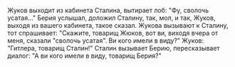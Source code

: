 Жуков выходит из кабинета Сталина, вытирает лоб: "Фу, сволочь усатая..."
Берия услышал, доложил Сталину, так, мол, и так, Жуков, выходя из вашего кабинета, такое сказал.
Жукова вызывают к Сталину, тот спрашивает: "Скажите, товарищ Жюков, вот ви, виходя вчера от меня, сказали "сволочь усатая". Ви кого имели в виду?"
Жуков: "Гитлера, товарищ Сталин!"
Сталин вызывает Берию, пересказывает диалог: "А ви кого имели в виду, товарищ Берия?"
